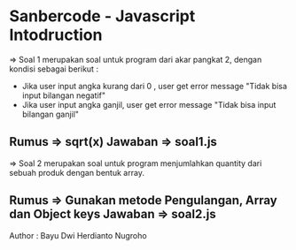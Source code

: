 # Sanbercode - Javascript Intodruction
=> Soal 1 merupakan soal untuk program dari akar pangkat 2, dengan kondisi sebagai berikut :
- Jika user input angka kurang dari 0 , user get error message "Tidak bisa input bilangan negatif" 
- Jika user input angka ganjil, user get error message "Tidak bisa input bilangan ganjil"

Rumus => sqrt(x)
Jawaban => soal1.js
---
=> Soal 2 merupakan soal untuk program menjumlahkan quantity dari sebuah produk dengan bentuk array.

Rumus => Gunakan metode Pengulangan, Array dan Object keys
Jawaban => soal2.js
---
Author : Bayu Dwi Herdianto Nugroho